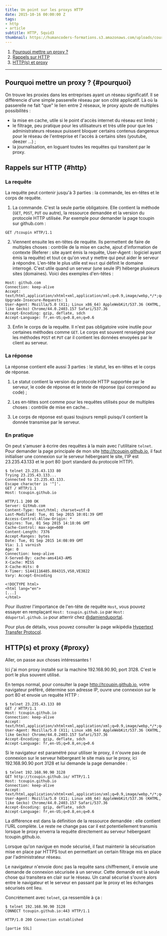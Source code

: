 ```yaml
---
title: Un point sur les proxys HTTP
date: 2015-10-16 00:00:00 Z
tags:
- http
- article
subtitle: HTTP, Squid3
thumbnail: https://humancoders-formations.s3.amazonaws.com/uploads/course/logo/14/thumb_bigger_formation-node-js.png
---
```


1. [Pourquoi mettre un proxy ?](#pourquoi)
2. [Rappels sur HTTP](#http)
3. [HTTP(s) et proxy](#proxy)

***

## Pourquoi mettre un proxy ? {#pourquoi}

On trouve les proxies dans les entreprises ayant un réseau significatif. Il se différencie d'une simple passerelle réseau par son côté applicatif. Là où la passerelle ne fait "que" le lien entre 2 réseaux, le proxy ajoute de multiples possibilités :

- la mise en cache, utile si le point d'accès internet du réseau est limité ;
- le filtrage, peu pratique pour les utilisateurs et très utile pour que les administrateurs réseaux puissent bloquer certains contenus dangereux pour le réseau de l'entreprise et l'accès à certains sites (youtube, deezer ...) ;
- la journalisation, en loguant toutes les requêtes qui transitent par le proxy.

## Rappels sur HTTP  {#http}

### La requête

La requête peut contenir jusqu'à 3 parties : la commande, les en-têtes et le corps de requête.
 
1. La commande. C'est la seule partie obligatoire. Elle contient la méthode (`GET`, `POST`, `PUT` ou autre), la ressource demandée et la version du protocole HTTP utilisée.
Par exemple pour demander la page tcoupin sur github.com :

```http
GET /tcoupin HTTP/1.1
```

2. Viennent ensuite les en-têtes de requête. Ils permettent de faire de multiples choses : contrôle de la mise en cache, ajout d'information de contexte (Referer : site ayant émis la requête, User-Agent : logiciel ayant émis la requête) et tout ce qu'on veut y mettre qui peut aider le serveur à répondre.
L'en-tête le plus utile est `Host` qui définit le domaine interrogé. C'est utile quand un serveur (une seule IP) héberge plusieurs sites (domaines).
Voici des exemples d'en-têtes :

```
Host: github.com
Connection: keep-alive
Accept: text/html,application/xhtml+xml,application/xml;q=0.9,image/webp,*/*;q=0.8
Upgrade-Insecure-Requests: 1
User-Agent: Mozilla/5.0 (X11; Linux x86_64) AppleWebKit/537.36 (KHTML, like Gecko) Chrome/44.0.2403.157 Safari/537.36
Accept-Encoding: gzip, deflate, sdch
Accept-Language: fr,en-US;q=0.8,en;q=0.6
```

3. Enfin le corps de la requête. Il n'est pas obligatoire voire inutile pour certaines méthodes comme `GET`. Le corps est souvent renseigné pour les méthodes `POST` et `PUT` car il contient les données envoyées par le client au serveur.

### La réponse

La réponse contient elle aussi 3 parties : le statut, les en-têtes et le corps de réponse.

1. Le statut contient la version du protocole HTTP supportée par le serveur, le code de réponse et le texte de réponse (qui correspond au code) ;

2. Les en-têtes sont comme pour les requêtes utilisés pour de multiples choses : contrôle de mise en cache...

3. Le corps de réponse est quasi toujours rempli puisqu'il contient la donnée transmise par le serveur.

### En pratique

On peut s'amuser à écrire des requêtes à la main avec l'utilitaire `telnet`. Pour demander la page principale de mon site <http://tcoupin.github.io>, il faut initialiser une connexion sur le serveur hébergeant le site, l'IP est 23.235.43.133 et le port 80 (port standard du protocole HTTP).

~~~~
$ telnet 23.235.43.133 80
Trying 23.235.43.133...
Connected to 23.235.43.133.
Escape character is '^]'.
GET / HTTP/1.1
Host: tcoupin.github.io

HTTP/1.1 200 OK
Server: GitHub.com
Content-Type: text/html; charset=utf-8
Last-Modified: Tue, 01 Sep 2015 10:01:39 GMT
Access-Control-Allow-Origin: *
Expires: Tue, 01 Sep 2015 14:18:06 GMT
Cache-Control: max-age=600
Content-Length: 7376
Accept-Ranges: bytes
Date: Tue, 01 Sep 2015 14:08:09 GMT
Via: 1.1 varnish
Age: 0
Connection: keep-alive
X-Served-By: cache-ams4143-AMS
X-Cache: MISS
X-Cache-Hits: 0                                                                              
X-Timer: S1441116485.884315,VS0,VE3822                                                       
Vary: Accept-Encoding                                                                        
                                                                                             
<!DOCTYPE html>                                                                              
<html lang="en">                                                                             
[...]
</html>
~~~~


Pour illustrer l'importance de l'en-tête de requête `Host`, vous pouvez essayer en remplaçant `Host: tcoupin.github.io` par `Host: dduportal.github.io` pour atterrir chez [@damienduportal](https://www.twitter.com/damienduportal).

Pour plus de détails, vous pouvez consulter la page wikipédia [Hypertext Transfer Protocol][1].

## HTTP(s) et proxy  {#proxy}


Aller, on passe aux choses intéressantes !

Ici j'ai mon proxy installé sur la machine 192.168.90.90, port 3128. C'est le port le plus souvent utilisé.

En temps normal, pour consulter la page <http://tcoupin.github.io>, votre navigateur préféré, détermine son adresse IP, ouvre une connexion sur le port 80 et envoie un requête HTTP :

~~~~
$ telnet 23.235.43.133 80
GET / HTTP/1.1
Host: tcoupin.github.io
Connection: keep-alive
Accept: text/html,application/xhtml+xml,application/xml;q=0.9,image/webp,*/*;q=0.8
User-Agent: Mozilla/5.0 (X11; Linux x86_64) AppleWebKit/537.36 (KHTML, like Gecko) Chrome/44.0.2403.157 Safari/537.36
Accept-Encoding: gzip, deflate, sdch
Accept-Language: fr,en-US;q=0.8,en;q=0.6
~~~~

Si le navigateur est paramétré pour utiliser le proxy, il n'ouvre pas de connexion sur le serveur hébergeant le site mais sur le proxy, ici 192.168.90.90 port 3128 et lui demande la page demandée :

~~~~
$ telnet 192.168.90.90 3128
GET http://tcoupin.github.io/ HTTP/1.1
Host: tcoupin.github.io
Connection: keep-alive
Accept: text/html,application/xhtml+xml,application/xml;q=0.9,image/webp,*/*;q=0.8
User-Agent: Mozilla/5.0 (X11; Linux x86_64) AppleWebKit/537.36 (KHTML, like Gecko) Chrome/44.0.2403.157 Safari/537.36
Accept-Encoding: gzip, deflate, sdch
Accept-Language: fr,en-US;q=0.8,en;q=0.6
~~~~

La différence est dans la définition de la ressource demandée : elle contient l'URL complète. Le reste ne change pas car il est potentiellement transmis lorsque le proxy enverra la requête directement au serveur hébergeant tcoupin.github.io.


Lorsque qu'on navigue en mode sécurisé, il faut maintenir la sécurisation mise en place par HTTPS tout en permettant un certain filtrage mis en place par l'administrateur réseau.

Le navigateur n'envoie donc pas la requête sans chiffrement, il envoie une demande de connexion sécurisée à un serveur. Cette demande est la seule chose qui transitera en clair sur le réseau. Un canal sécurisé s'ouvre alors entre le navigateur et le serveur en passant par le proxy et les échanges sécurisés ont lieu.

Concrètement avec `telnet`, ça ressemble à ça :

~~~~
$ telnet 192.168.90.90 3128
CONNECT tcoupin.github.io:443 HTTP/1.1

HTTP/1.0 200 Connection established

[partie SSL]
~~~~



[1]: https://fr.wikipedia.org/wiki/Hypertext_Transfer_Protocol

